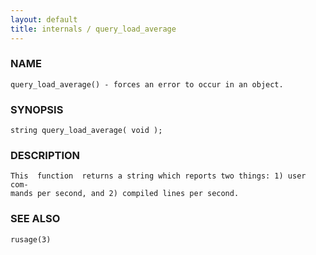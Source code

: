 ```yaml
---
layout: default
title: internals / query_load_average
---
```


### NAME

    query_load_average() - forces an error to occur in an object.

### SYNOPSIS

    string query_load_average( void );

### DESCRIPTION

    This  function  returns a string which reports two things: 1) user com‐
    mands per second, and 2) compiled lines per second.

### SEE ALSO

    rusage(3)

